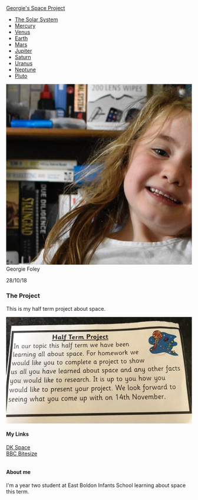 <body>
    <div id="header">
      <div class="container">
        <a id="header-title" href="index.html">Georgie's Space Project</a>
        <ul id="header-nav">
          <li><a href="The Solar System.md">The Solar System</a></li>
          <li><a href="Mercury.md">Mercury</a></li>
          <li><a href="Venus.md">Venus</a></li>
          <li><a href="Earth.md">Earth</a></li>
          <li><a href="Mars.md">Mars</a></li>
          <li><a href="Jupiter.md">Jupiter</a></li>
          <li><a href="Saturn.md">Saturn</a></li>
          <li><a href="Uranus.md">Uranus</a></li>
          <li><a href="Neptune.md">Neptune</a></li>
          <li><a href="Pluto.md">Pluto</a></li>
        </ul>
      </div> <!-- container -->
    </div> <!-- header -->
    <div id="content">
      <div class="post-container">
        <div class="post">
          <div class="post-author">
            <img src="GF001.jpg">
            <span>Georgie Foley</span>
          </div> <!-- post-author -->
          <p class="post-date">28/10/18</p>
          <h3 class="post-title">The Project</h3>
          <div class="post-content">
            <p>This is my half term project about space.</p>
              <img style="margin:0px auto;display:block" src="Commission.jpg">
          </div> <!-- post-content -->
        </div> <!-- post -->
      </div> <!-- post-container -->
    </div> <!-- content -->
    <div id="footer">
      <div class="container">
        <div class="column">
          <h4>My Links</h4>
          <p>
            <a href="https://www.dkfindout.com/uk/space/">DK Space</a>
            <br>
            <a href="https://www.bbc.com/bitesize/topics/zkbbkqt">BBC Bitesize</a>
          </p>
        </div> <!-- column -->
        <div class="column">
          <h4>About me</h4>
          <p>I'm a year two student at East Boldon Infants School learning about space this term.</p>
        </div> <!-- column -->
      </div> <!-- container -->
    </div> <!-- footer -->
</body>
</html>
